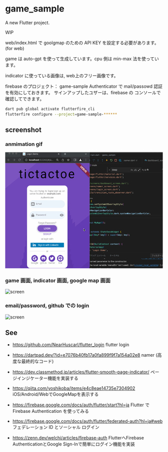 # game_sample

A new Flutter project.

WIP

web/index.html で goolgmap のための API KEY を設定する必要があります。(for web)

game は auto-gpt を使って生成しています。cpu 側は min-max 法を使っています。

indicator に使っている画像は, web上のフリー画像です。


firebase のプロジェクト： game-sample
Authenticator で mail/passowd 認証を有効にしておきます。
サインアップしたユザーは、firebase の コンソールで確認してできます。

```zsh
dart pub global activate flutterfire_cli
flutterfire configure --project=game-sample-******
```

## screenshot

### anmimation gif
![screen](./screenshots/namer.gif)

### game 画面, indicator 画面, google map 画面
![screen](./screenshots/namer-01.gif)

### email/password, github での login
![screen](./screenshots/pw-google.gif)

## See

- https://github.com/NearHuscarl/flutter_login
  flutter login

- https://dartpad.dev/?id=e7076b40fb17a0fa899f9f7a154a02e8
  namer (高度な最終的なコード)

- https://dev.classmethod.jp/articles/flutter-smooth-page-indicator/
  ページインジケーター機能を実装する

- https://qiita.com/yoshikoba/items/e4c8eae14735e7304902
  iOS/Android/WebでGoogleMapを表示する

- https://firebase.google.com/docs/auth/flutter/start?hl=ja
  Flutter で Firebase Authentication を使ってみる

- https://firebase.google.com/docs/auth/flutter/federated-auth?hl=ja#web
  フェデレーション ID とソーシャル ログイン

- https://zenn.dev/welchi/articles/firebase-auth
  FlutterへFirebase AuthenticationとGoogle Sign-Inで簡単にログイン機能を実装
